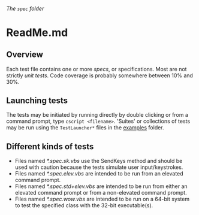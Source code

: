 ###### The `spec` folder

# ReadMe.md

## Overview

Each test file contains one or more *specs*, or specifications.
Most are not strictly *unit tests*.
Code coverage is probably somewhere between 10% and 30%.

## Launching tests

The tests may be initiated by running directly by double clicking or from a command prompt, type `cscript <filename>`.
'Suites' or collections of tests may be run using the `TestLauncher*` files in the [examples](../examples) folder.

## Different kinds of tests

- Files named *\*.spec.sk.vbs* use the SendKeys method and should be used with caution because the tests simulate user input/keystrokes.
- Files named *\*.spec.elev.vbs* are intended to be run from an elevated command prompt.
- Files named *\*.spec.std+elev.vbs* are intended to be run from either an elevated command prompt or from a non-elevated command prompt.
- Files named *\*.spec.wow.vbs* are intended to be run on a 64-bit system to test the specified class with the 32-bit executable(s).
